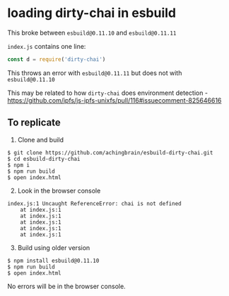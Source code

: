 # loading dirty-chai in esbuild

This broke between `esbuild@0.11.10` and `esbuild@0.11.11`

`index.js` contains one line:

```js
const d = require('dirty-chai')
```

This throws an error with `esbuild@0.11.11` but does not with `esbuild@0.11.10`

This may be related to how `dirty-chai` does environment detection - https://github.com/ipfs/js-ipfs-unixfs/pull/116#issuecomment-825646616

## To replicate

1. Clone and build

```console
$ git clone https://github.com/achingbrain/esbuild-dirty-chai.git
$ cd esbuild-dirty-chai
$ npm i
$ npm run build
$ open index.html
```

2. Look in the browser console

```
index.js:1 Uncaught ReferenceError: chai is not defined
    at index.js:1
    at index.js:1
    at index.js:1
    at index.js:1
    at index.js:1
```

3. Build using older version

```console
$ npm install esbuild@0.11.10
$ npm run build
$ open index.html
```

No errors will be in the browser console.
